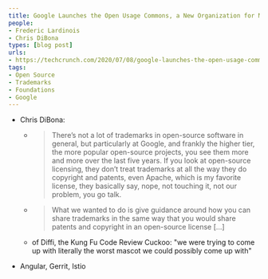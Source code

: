 ```yaml
---
title: Google Launches the Open Usage Commons, a New Organization for Managing Open-Source Trademarks
people:
- Frederic Lardinois
- Chris DiBona
types: [blog post]
urls:
- https://techcrunch.com/2020/07/08/google-launches-the-open-usage-commons-a-new-organization-for-managing-open-source-trademarks/
tags:
- Open Source
- Trademarks
- Foundations
- Google
---
```


- Chris DiBona:
  - > There’s not a lot of trademarks in open-source software in general, but particularly at Google, and frankly the higher tier, the more popular open-source projects, you see them more and more over the last five years. If you look at open-source licensing, they don’t treat trademarks at all the way they do copyright and patents, even Apache, which is my favorite license, they basically say, nope, not touching it, not our problem, you go talk.
  - > What we wanted to do is give guidance around how you can share trademarks in the same way that you would share patents and copyright in an open-source license […]
  - of Diffi, the Kung Fu Code Review Cuckoo: "we were trying to come up with literally the worst mascot we could possibly come up with"

- Angular, Gerrit, Istio
